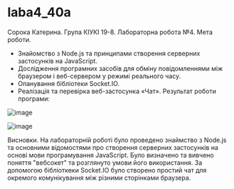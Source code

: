 # laba4_40a
Сорока Катерина. Група КІУКІ 19-8. Лабораторна робота №4. 
Мета роботи. 
- Знайомство з Node.js та принципами створення серверних застосунків на JavaScript.
- Дослідження програмних засобів для обміну повідомленнями між браузером і веб-сервером у режимі реального часу.
- Опанування бібліотеки Socket.IO.
- Реалізація та перевірка веб-застосунка «Чат».
Результат роботи програми:

![image](https://user-images.githubusercontent.com/69310977/233750604-3f497e98-f049-4397-b9f4-6a55818eda98.png)

![image](https://user-images.githubusercontent.com/69310977/233750622-32f0778b-8391-487d-9991-978bdb817ab8.png)

Висновки. На лабораторній роботі було проведено знаймство з Node.js та основними відомостями про створення серверних застосунків на основі мови програмування JavaScript. Було визначено та вивчено поняття "вебсокет" та розглянуто умови його використання.
За допомогою бібліоткеки Socket.IO було створено простий чат для окремого комунікування між різними сторінками браузера.
